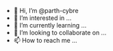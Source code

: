 - 👋 Hi, I’m @parth-cybre
- 👀 I’m interested in ...
- 🌱 I’m currently learning ...
- 💞️ I’m looking to collaborate on ...
- 📫 How to reach me ...

<!---
parth-cybre/parth-cybre is a ✨ special ✨ repository because its `README.md` (this file) appears on your GitHub profile.
You can click the Preview link to take a look at your changes.
--->
